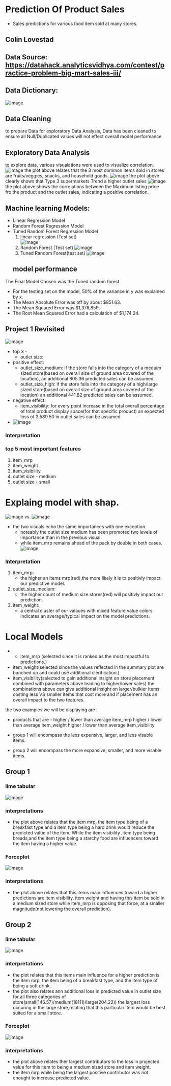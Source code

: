 # Prediction Of Product Sales 
- Sales predictions for various food item sold at many stores.
## Colin Lovestad
## Data Source: https://datahack.analyticsvidhya.com/contest/practice-problem-big-mart-sales-iii/

## Data Dictionary:
![image](https://github.com/clovestad/Prediction_of_Product_Sales/assets/103072823/010fbd5b-6581-4434-9388-7f19b3c0bb34)
## Data Cleaning
to prepare Data for exploratory Data Analysis, Data has been cleaned to ensure all Null/Duplicated values will not effect overall model performance
## Exploratory Data Analysis
to explore data, various  visualations were used to visualize correlation.
![image](https://github.com/clovestad/Prediction_of_Product_Sales/assets/103072823/cc05c4a9-4a81-47d9-afb6-d7453558d385)
the plot above relates that the 3 most common items sold in stores  are  fruits/veggies, snacks, and household goods.
![image](https://github.com/clovestad/Prediction_of_Product_Sales/assets/103072823/c2e1653e-7758-4456-9740-70f4a35b0fd9)
the plot above  clearly shows that  Type 3 supermarkets Trend a higher outlet sales
![image](https://github.com/clovestad/Prediction_of_Product_Sales/assets/103072823/a8869f03-c684-4510-942b-5e0265e63650) 
 the plot above shows the correlations between the Maximum listing price fro the product and the  outlet sales, indicating a positive correlation.
 ## Machine learning Models:
 -  Linear Regression Model
 -  Random Forest Regression Model
 -  Tuned Random Forest Regression Model
    1. linear regression (Test set)  
    ![image](https://github.com/clovestad/Prediction_of_Product_Sales/assets/103072823/ff57c082-2c92-48f9-9997-1b6b84ed86a4)
    2. Random Forest (Test set)
     ![image](https://github.com/clovestad/Prediction_of_Product_Sales/assets/103072823/10ce43ed-35ce-451c-97cb-f19879eb9fdf)
    3. Tuned Random Forest(test set) 
    ![image](https://github.com/clovestad/Prediction_of_Product_Sales/assets/103072823/96e640f5-daa3-449a-8517-58226a0014fc)
    ## model performance
 The Final Model Chosen was the Tuned random forest 
 - For the testing set on the model, 50% of the variance in y was explained by x.
 - The Mean Absolute Error was off by about $851.63.
 - The Mean Squared Error was $1,378,859.
 - The Root Mean Squared Error had a calculation of $1,174.24.
## Project 1 Revisited
![image](https://github.com/clovestad/Prediction_of_Product_Sales/assets/103072823/195b228c-ab35-4d4f-8af8-34765e943a49)
- top 3 -
    - outlet size:
- positive effect:
    - outlet_size_medium: if the store falls into the category of a meduim sized store(based on overall size of ground area covered of the location), an additional 805.36 predicted sales can be assumed.
    - outlet_size_high: if the store falls into the category of a high/large sized store(based on overall size of ground area covered of the location) an additional 441.82 predicted sales can be assumed.
- negative effect:
    - item_visibility: for every point increase in the total overall percentage of total product display space(for that specific product) an expected loss of 3,589.50 in outlet sales can be assumed.
- ![image](https://github.com/clovestad/Prediction_of_Product_Sales/assets/103072823/d321ab08-97f5-406e-adc3-e4ce166c2130)
### Interpretation
 ### top 5 most important features
1. item_mrp
2. item_weight
3. item_visibility
4. outlet size - medium
5. outlet size - small
# Explaing model with shap.
![image](https://github.com/clovestad/Prediction_of_Product_Sales/assets/103072823/33b981c8-1121-42a9-8df1-a596b50f75da)
vs.
![image](https://github.com/clovestad/Prediction_of_Product_Sales/assets/103072823/4ac408e0-9850-4b3b-8f68-b297afde8d2d)
- the two visuals echo the same importances with one exception.
    - noteably the outlet size medium has been promoted  two levels of importance than in the previous visual.
    - while item_mrp remains ahead of the pack by double in both cases.
![image](https://github.com/clovestad/Prediction_of_Product_Sales/assets/103072823/f84df4c6-e380-4866-a64e-82be7aea99b5)
### Interpretation
1. item_mrp:
    - the higher an items mrp(red),the more likely it is to positivly impact our predictive model.  
2. outlet_size_medium:
    - the  higher count of medium size stores(red)  will positivly impact our prediction.
3. item_weight:
    - a central cluster of our valaues with mixed feature value colors indicates an average/typical impact on the model predictions.
# Local Models
- - item_mrp (selected since it is ranked as the most impactful to predictions.)
- item_weight(selected since the values reflected in the summary plot are bunched up and could use additional clerification.)
- item_visibility(selected to gain additional insight on store placement combined with parameters above leading to higher/lower sales)
the combinations above can give additional insight on larger/bulkier items costing less VS smaller items that cost more and if placement has an overall impact  to the two features.

 the two examples  we will be displaying  are :
 - products that are -  higher / lower  than average item_mrp
                        higher / lower  than average item_weight
                        higher / lower  than average item_visibility

- group 1 will encompass the less expensive, larger, and less visable items.

- group 2 will encompass the more expansive, smaller, and more visable items.

    
## Group 1
### lime tabular
![image](https://github.com/clovestad/Prediction_of_Product_Sales/assets/103072823/ed9bc06f-a9ab-4faa-ba51-48c30e934f47)

### interpretations

- the plot above relates that the item mrp, the item type being of a breakfast type  and a item type being a hard drink  would reduce the predicted value of the item. While the item  visibility ,item type being breads,and the item type being a starchy food are  influencers toward the item having a higher value.

### Forceplot
![image](https://github.com/clovestad/Prediction_of_Product_Sales/assets/103072823/cdf95cdb-82b7-4508-98ff-7ca4ba0b24d6)

### interpretations

- the plot above relates that this items main influences toward a higher predictions are item  visibility, item weight and having this item be sold in a medium sized store while item_mrp is opposing that force, at a smaller magnitude(not lowering the overall prediction). 

## Group 2
### lime tabular
![image](https://github.com/clovestad/Prediction_of_Product_Sales/assets/103072823/745f6226-6faa-44ca-923f-29b3773c14d1)

### interpretations

- the plot relates that this items main influence for a higher prediction is the item mrp, the item being of a breakfast type, and the item type of being a soft drink.
- the plot  also relates ann additional loss in predicted value in outlet size for all three categories of store(small(146.57)/medium(18111)/large(204.22)) the largest loss occuring in the large store,relating that this particular item would be best suited for a small store.

### Forceplot

![image](https://github.com/clovestad/Prediction_of_Product_Sales/assets/103072823/7b1d9617-5943-488b-a7f9-acd1057a3ee9)

### interpretations

- the plot above relates ther largest contributors to the loss in projected value for this item  to being a medium sized store and item weight.
- the item mrp while being the largest positive contributor was not enought to increase predicted value.











